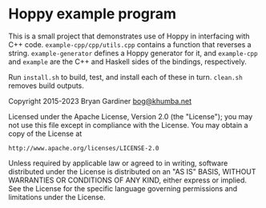 # Hoppy example program

This is a small project that demonstrates use of Hoppy in interfacing with C++
code.  `example-cpp/cpp/utils.cpp` contains a function that reverses a string.
`example-generator` defines a Hoppy generator for it, and `example-cpp` and
`example` are the C++ and Haskell sides of the bindings, respectively.

Run `install.sh` to build, test, and install each of these in turn.  `clean.sh`
removes build outputs.

Copyright 2015-2023 Bryan Gardiner <bog@khumba.net>

Licensed under the Apache License, Version 2.0 (the "License");
you may not use this file except in compliance with the License.
You may obtain a copy of the License at

    http://www.apache.org/licenses/LICENSE-2.0

Unless required by applicable law or agreed to in writing, software
distributed under the License is distributed on an "AS IS" BASIS,
WITHOUT WARRANTIES OR CONDITIONS OF ANY KIND, either express or implied.
See the License for the specific language governing permissions and
limitations under the License.
